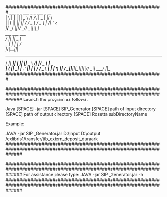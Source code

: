 #########################################################
      ___   _   _  ___    _      _    ___  _  __   
     |   \ | | | || _ \  /_\    /_\  | _ \| |/ /   
     | |) || |_| ||   / / _ \  / _ \ |   /| ' <    
     |___/  \___/ |_|_\/_/ \_\/_/ \_\|_|_\|_|\_\   
                   ___  ___  ___                   
                  / __||_ _|| _ \                  
                  \__ \ | | |  _/                  
                  |___/|___||_|                    
   ___  ___  _  _  ___  ___    _  _____  ___   ___ 
  / __|| __|| \| || __|| _ \  /_\|_   _|/ _ \ | _ \
 | (_ || _| | .` || _| |   / / _ \ | | | (_) ||   /
  \___||___||_|\_||___||_|_\/_/ \_\|_|  \___/ |_|_\
#########################################################

######################################################################################################################
Launch the program as follows:

Java [SPACE] -jar [SPACE] SIP_Generator [SPACE] path of input directory [SPACE] path of output directory [SPACE] Rosetta subDirectoryName

Example:

JAVA -jar SIP _Generator.jar D:\input D:\output /exlibris1/transfer/tib_extern_deposit_duraark
######################################################################################################################

######################################################################################################################
For assistance please type:
JAVA -jar SIP _Generator.jar -h
######################################################################################################################
